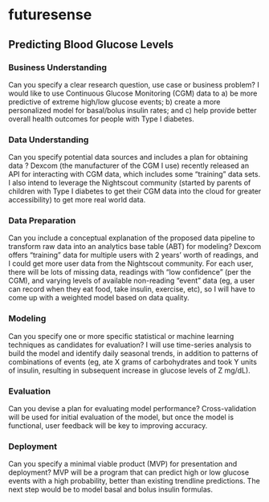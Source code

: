 # futuresense
## Predicting Blood Glucose Levels

### Business Understanding
Can you specify a clear research question, use case or business problem?
I would like to use Continuous Glucose Monitoring (CGM) data to a) be more predictive of extreme high/low glucose events; b) create a more personalized model for basal/bolus insulin rates; and c) help provide better overall health outcomes for people with Type I diabetes.

### Data Understanding
Can you specify potential data sources and includes a plan for obtaining data ?
Dexcom (the manufacturer of the CGM I use) recently released an API for interacting with CGM data, which includes some “training” data sets. I also intend to leverage the Nightscout community (started by parents of children with Type I diabetes to get their CGM data into the cloud for greater accessibility) to get more real world data.

### Data Preparation
Can you include a conceptual explanation of the proposed data pipeline to transform raw data into an analytics base table (ABT) for modeling?
Dexcom offers “training” data for multiple users with 2 years’ worth of readings, and I could get more user data from the Nightscout community. For each user, there will be lots of missing data, readings with “low confidence” (per the CGM), and varying levels of available non-reading “event” data (eg, a user can record when they eat food, take insulin, exercise, etc), so I will have to come up with a weighted model based on data quality.

### Modeling
Can you specify one or more specific statistical or machine learning techniques as candidates for evaluation?
I will use time-series analysis to build the model and identify daily seasonal trends, in addition to patterns of combinations of events (eg, ate X grams of carbohydrates and took Y units of insulin, resulting in subsequent increase in glucose levels of Z mg/dL).

### Evaluation
Can you devise a plan for evaluating model performance?
Cross-validation will be used for initial evaluation of the model, but once the model is functional, user feedback will be key to improving accuracy. 

### Deployment
Can you specify a minimal viable product (MVP) for presentation and deployment?
MVP will be a program that can predict high or low glucose events with a high probability, better than existing trendline predictions. The next step would be to model basal and bolus insulin formulas.
